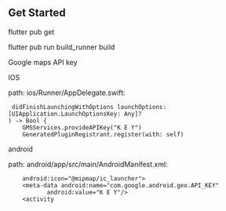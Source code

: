 ## Get Started

<p>flutter pub get</p>
<p>flutter pub run build_runner build</p>

<p>Google maps API key</p>
<p>IOS</p>
<p>path: ios/Runner/AppDelegate.swift:</p>

     didFinishLaunchingWithOptions launchOptions: [UIApplication.LaunchOptionsKey: Any]?
    ) -> Bool {
        GMSServices.provideAPIKey("K E Y")
        GeneratedPluginRegistrant.register(with: self)

<p>android</p>
<p>path: android/app/src/main/AndroidManifest.xml:</p>

        android:icon="@mipmap/ic_launcher">
        <meta-data android:name="com.google.android.geo.API_KEY"
               android:value="K E Y"/>
        <activity
